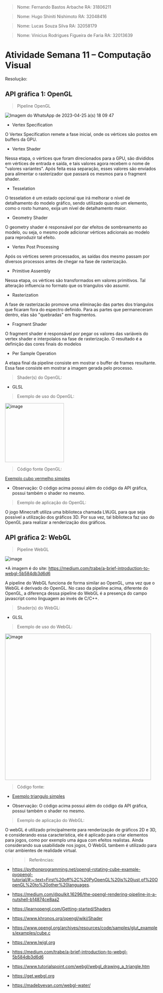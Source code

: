 > Nome: Fernando Bastos Arbache
> RA: 31806211

> Nome: Hugo Shiniti Nishimoto
> RA: 32048416

> Nome: Lucas Souza Silva
> RA: 32058179

> Nome: Vinicius Rodrigues Figueira de Faria
> RA: 32013639


# Atividade Semana 11 – Computação Visual

Resolução:

## API gráfica 1: OpenGL

> Pipeline OpenGL

![Imagem do WhatsApp de 2023-04-25 à(s) 18 09 47](https://user-images.githubusercontent.com/89364149/234404728-25480f61-9b3c-487d-b80c-878dfa0726e7.jpg)

- Vertex Specification

O Vertex Specification remete a fase inicial, onde os vértices são postos em buffers da GPU.

- Vertex Shader

Nessa etapa, o vértices que foram direcionados para a GPU, são divididos em vértices de entrada e saída, e tais valores agora recebem o nome de "valores variantes". Após feita essa separação, esses valores são enviados para alimentar o rasterizador que passará os mesmos para o fragment shader.

- Tesselation

O tesselation é um estado opcional que irá melhorar o nível de detalhamento do modelo gráfico, sendo utilizado quando um elemento, como o rosto humano, exija um nível de detalhamento maior.

- Geometry Shader

O geometry shader é responsável por dar efeitos de sombreamento ao modelo, ou seja, o mesmo pode adicionar vértices adicionais ao modelo para reproduzir tal efeito.

- Vertex Post Processing

Após os vértices serem processados, as saídas dos mesmo passam por diversos processos antes de chegar na fase de rasterização.

- Primitive Assembly

Nessa etapa, os vértices são transformados em valores primitivos. Tal alteração influencia no formato que os triangulos vão assumir.

- Rasterization

A fase de rasterizacão promove uma eliminação das partes dos triangulos que ficaram fora do espectro definido. Para as partes que permaneceram dentro, elas são "quebradas" em fragmentos.

- Fragment Shader

O fragment shader é responsável por pegar os valores das variáveis do vertex shader e interpolalos na fase de rasterização. O resultado é a definição das cores finais do modelos

- Per Sample Operation

A etapa final da pipeline consiste em mostrar o buffer de frames resultante. Essa fase consiste em mostrar a imagem gerada pelo processo.

> Shader(s) do OpenGL:

- GLSL

> Exemplo de uso do OpenGL:

<img width="194" alt="image" src="https://user-images.githubusercontent.com/89364149/235786713-32f161d5-ad07-4a6f-a1cb-aa221bd1ca63.png">

> Código fonte OpenGL:

[Exemplo cubo vermelho simples](https://github.com/HugoNishimoto07/Comp-Visual/blob/main/Atividades/Atividade%20semana%2011/redsquare.c)

- Observação: O código acima possui além do código da API gráfica, possui também o shader no mesmo.

> Exemplo de aplicação do OpenGL:

O jogo Minecraft utiliza uma biblioteca chamada LWJGL para que seja possível a utilização dos gráficos 3D. Por sua vez, tal biblioteca faz uso do OpenGL para realizar a renderização dos gráficos.

## API gráfica 2: WebGL

> Pipeline WebGL

![image](https://user-images.githubusercontent.com/89364149/235809299-a6acadd0-2d39-4c00-acee-ee755b548ac1.png)


*A imagem é do site: https://medium.com/trabe/a-brief-introduction-to-webgl-5b584db3d6d6

A pipeline do WebGL funciona de forma similar ao OpenGL, uma vez que o WebGL é derivado do OpenGL. No caso da pipeline acima, diferente do OpenGL, a diferença dessa pipeline do WebGL é a presença do campo javascript como linguagem ao invés de C/C++.

> Shader(s) do WebGL:

- GLSL

> Exemplo de uso do WebGL:

<img width="481" alt="image" src="https://user-images.githubusercontent.com/89364149/235779394-aaff1bcd-7503-4b87-b907-9a97120933bf.png">

> Código fonte:

- [Exemplo triangulo simples](https://github.com/HugoNishimoto07/Comp-Visual/blob/main/Atividades/Atividade%20semana%2011/triangle.html)

- Observação: O código acima possui além do código da API gráfica, possui também o shader no mesmo.

> Exemplo de aplicação do WebGL:

O webGL é utilizado principalmente para renderização de gráficos 2D e 3D, e considerando essa característica, ele é aplicado para criar elementos para jogos, como por exemplo uma água com efeitos realistas. Ainda considerando sua usabilidade nos jogos, O WebGL tambem é utilizado para criar ambientes de realidade virtual.


>> Referências:

- https://pythonprogramming.net/opengl-rotating-cube-example-pyopengl-tutorial/#:~:text=First%20off%2C%20PyOpenGL%20is%20just,of%20OpenGL%20to%20other%20languages.

- https://medium.com/@pulkit.16296/the-opengl-rendering-pipeline-in-a-nutshell-b14874ce8aa2

- https://learnopengl.com/Getting-started/Shaders

- https://www.khronos.org/opengl/wiki/Shader

- https://www.opengl.org/archives/resources/code/samples/glut_examples/examples/cube.c

- https://www.lwjgl.org

- https://medium.com/trabe/a-brief-introduction-to-webgl-5b584db3d6d6

- https://www.tutorialspoint.com/webgl/webgl_drawing_a_triangle.htm

- https://get.webgl.org

- https://madebyevan.com/webgl-water/

